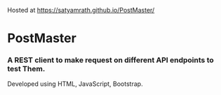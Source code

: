 Hosted at https://satyamrath.github.io/PostMaster/

# PostMaster

### A REST client to make request on different API endpoints to test Them.

Developed using HTML, JavaScript, Bootstrap.
